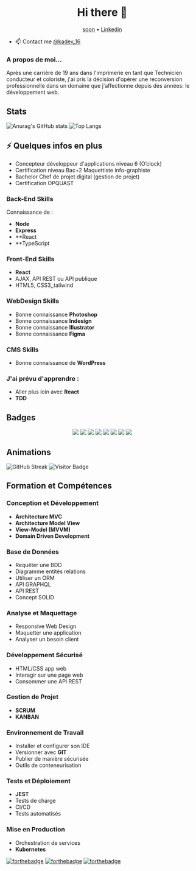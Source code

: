 

<h1 align="center">Hi there 👋</h1>
<p align="center">
  <a href="https://www.fr/">soon</a> •
  <a href="https://www.linkedin.com/in/karim-a-a23816176">Linkedin</a>
</p>

* 📫 Contact me [@kadev_16](https://twitter.com/kadev_16)

### A propos de moi...

Après une carrière de 19 ans dans l'imprimerie en tant que Technicien conducteur et coloriste, j'ai pris la décision d'opérer une reconversion professionnelle dans un domaine que j'affectionne depuis des années: le développement web.

## Stats

![Anurag's GitHub stats](https://github-readme-stats.vercel.app/api?username=kadev-oclock&show_icons=true&theme=radical)
![Top Langs](https://github-readme-stats.vercel.app/api/top-langs/?username=kadev-oclock&layout=compact&theme=radical)

## ⚡️ Quelques infos en plus
- Concepteur développeur d'applications niveau 6 (O’clock)
- Certification niveau Bac+2 Maquettiste info-graphiste
- Bachelor Chef de projet digital (gestion de projet)
- Certification OPQUAST

### Back-End Skills
Connaissance de : 
- **Node**
- **Express**
- **React
- **TypeScript

### Front-End Skills
- **React** 
- AJAX, API REST ou API publique
- HTML5, CSS3,,tailwind

### WebDesign Skills
- Bonne connaissance **Photoshop**
- Bonne connaissance **Indesign**
- Bonne connaissance **Illustrator**
- Bonne connaissance **Figma**

### CMS Skills
- Bonne connaissance de **WordPress**

### J'ai prévu d'apprendre :
- Aller plus loin avec **React**
- **TDD**

## Badges

<p align="center">
  <img src="https://img.shields.io/badge/HTML5-E34F26?style=for-the-badge&logo=html5&logoColor=white" />
  <img src="https://img.shields.io/badge/CSS3-1572B6?style=for-the-badge&logo=css3&logoColor=white" />
  <img src="https://img.shields.io/badge/JavaScript-F7DF1E?style=for-the-badge&logo=javascript&logoColor=black" />
  <img src="https://img.shields.io/badge/Node.js-339933?style=for-the-badge&logo=node-dot-js&logoColor=white" />
  <img src="https://img.shields.io/badge/React-61DAFB?style=for-the-badge&logo=react&logoColor=black" />
  <img src="https://img.shields.io/badge/PHP-777BB4?style=for-the-badge&logo=php&logoColor=white" />
  <img src="https://img.shields.io/badge/MySQL-4479A1?style=for-the-badge&logo=mysql&logoColor=white" />
  <img src="https://img.shields.io/badge/Docker-2496ED?style=for-the-badge&logo=docker&logoColor=white" />
</p>

## Animations

![GitHub Streak](https://github-readme-streak-stats.herokuapp.com/?user=kadev-oclock&theme=radical)
![Visitor Badge](https://visitor-badge.laobi.icu/badge?page_id=kadev-oclock.kadev-oclock)

## Formation et Compétences

### Conception et Développement

- **Architecture MVC**
- **Architecture Model View**
- **View-Model (MVVM)**
- **Domain Driven Development**

### Base de Données

- Requêter une BDD
- Diagramme entités relations
- Utiliser un ORM
- API GRAPHQL
- API REST
- Concept SOLID

### Analyse et Maquettage

- Responsive Web Design
- Maquetter une application
- Analyser un besoin client

### Développement Sécurisé

- HTML/CSS app web
- Interagir sur une page web
- Consommer une API REST

### Gestion de Projet

- **SCRUM**
- **KANBAN**

### Environnement de Travail

- Installer et configurer son IDE
- Versionner avec **GIT**
- Publier de manière sécurisée
- Outils de conteneurisation

### Tests et Déploiement

- **JEST**
- Tests de charge
- CI/CD
- Tests automatisés

### Mise en Production

- Orchestration de services
- **Kubernetes**

[![forthebadge](https://img.shields.io/badge/Vue-563D7C?style=for-the-badge&logo=vue&logoColor=white)](http://forthebadge.com)
[![forthebadge](https://img.shields.io/badge/Docker-F05032?style=for-the-badge&logo=docker&logoColor=white)](http://forthebadge.com)
[![forthebadge](https://img.shields.io/badge/Python-5849be?style=for-the-badge&logo=python&logoColor=white)](http://forthebadge.com)

